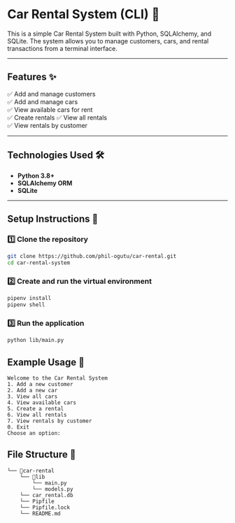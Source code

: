 # Car Rental System (CLI) 🚗

This is a simple Car Rental System built with Python, SQLAlchemy, and SQLite. The system allows you to manage customers, cars, and rental transactions from a terminal interface.

---

## Features ✨

✅ Add and manage customers  
✅ Add and manage cars  
✅ View available cars for rent  
✅ Create rentals 
✅ View all rentals  
✅ View rentals by customer  

---

## Technologies Used 🛠️

- **Python 3.8+**
- **SQLAlchemy ORM**
- **SQLite** 

---

## Setup Instructions 🚀

### 1️⃣ Clone the repository

```bash
git clone https://github.com/phil-ogutu/car-rental.git
cd car-rental-system
```

### 2️⃣ Create and run the virtual environment
```bash
pipenv install
pipenv shell
```

### 3️⃣ Run the application
```bash
python lib/main.py
```

## Example Usage 📖
```
Welcome to the Car Rental System
1. Add a new customer
2. Add a new car
3. View all cars
4. View available cars
5. Create a rental
6. View all rentals
7. View rentals by customer
0. Exit
Choose an option:
```

## File Structure 📂
```
└── 📁car-rental
    └── 📁lib
        └── main.py
        └── models.py
    └── car_rental.db
    └── Pipfile
    └── Pipfile.lock
    └── README.md
```


